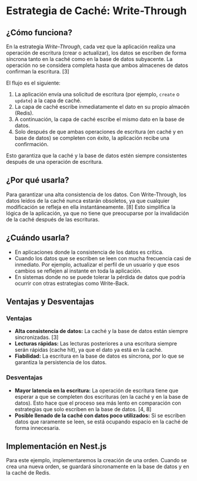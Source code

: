 # Estrategia de Caché: Write-Through

## ¿Cómo funciona?

En la estrategia *Write-Through*, cada vez que la aplicación realiza una operación de escritura (crear o actualizar), los datos se escriben de forma síncrona tanto en la caché como en la base de datos subyacente. La operación no se considera completa hasta que ambos almacenes de datos confirman la escritura. [3]

El flujo es el siguiente:

1.  La aplicación envía una solicitud de escritura (por ejemplo, `create` o `update`) a la capa de caché.
2.  La capa de caché escribe inmediatamente el dato en su propio almacén (Redis).
3.  A continuación, la capa de caché escribe el mismo dato en la base de datos.
4.  Solo después de que ambas operaciones de escritura (en caché y en base de datos) se completen con éxito, la aplicación recibe una confirmación.

Esto garantiza que la caché y la base de datos estén siempre consistentes después de una operación de escritura.

## ¿Por qué usarla?

Para garantizar una alta consistencia de los datos. Con Write-Through, los datos leídos de la caché nunca estarán obsoletos, ya que cualquier modificación se refleja en ella instantáneamente. [8] Esto simplifica la lógica de la aplicación, ya que no tiene que preocuparse por la invalidación de la caché después de las escrituras.

## ¿Cuándo usarla?

*   En aplicaciones donde la consistencia de los datos es crítica.
*   Cuando los datos que se escriben se leen con mucha frecuencia casi de inmediato. Por ejemplo, actualizar el perfil de un usuario y que esos cambios se reflejen al instante en toda la aplicación.
*   En sistemas donde no se puede tolerar la pérdida de datos que podría ocurrir con otras estrategias como Write-Back.

## Ventajas y Desventajas

### Ventajas

*   **Alta consistencia de datos:** La caché y la base de datos están siempre sincronizadas. [3]
*   **Lecturas rápidas:** Las lecturas posteriores a una escritura siempre serán rápidas (cache hit), ya que el dato ya está en la caché.
*   **Fiabilidad:** La escritura en la base de datos es síncrona, por lo que se garantiza la persistencia de los datos.

### Desventajas

*   **Mayor latencia en la escritura:** La operación de escritura tiene que esperar a que se completen dos escrituras (en la caché y en la base de datos). Esto hace que el proceso sea más lento en comparación con estrategias que solo escriben en la base de datos. [4, 8]
*   **Posible llenado de la caché con datos poco utilizados:** Si se escriben datos que raramente se leen, se está ocupando espacio en la caché de forma innecesaria.

## Implementación en Nest.js

Para este ejemplo, implementaremos la creación de una orden. Cuando se crea una nueva orden, se guardará síncronamente en la base de datos y en la caché de Redis.
